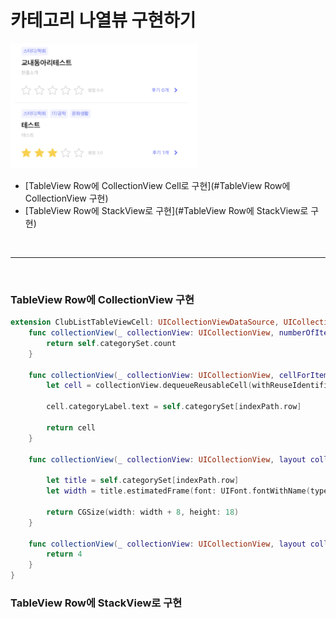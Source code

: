 # 카테고리 나열뷰 구현하기



<div>
<img src="./READMEIMG/category.png" width="300" height="200">
</div>



* [TableView Row에 CollectionView Cell로 구현](#TableView Row에 CollectionView 구현)
* [TableView Row에 StackView로 구현](#TableView Row에 StackView로 구현)

</br>

***

</br>

### TableView Row에 CollectionView 구현

``` swift
extension ClubListTableViewCell: UICollectionViewDataSource, UICollectionViewDelegateFlowLayout {
    func collectionView(_ collectionView: UICollectionView, numberOfItemsInSection section: Int) -> Int {
        return self.categorySet.count
    }
    
    func collectionView(_ collectionView: UICollectionView, cellForItemAt indexPath: IndexPath) -> UICollectionViewCell {
        let cell = collectionView.dequeueReusableCell(withReuseIdentifier: "ClubListCategoryCell", for: indexPath) as! ClubCategoryCollectionViewCell
        
        cell.categoryLabel.text = self.categorySet[indexPath.row]
        
        return cell
    }
    
    func collectionView(_ collectionView: UICollectionView, layout collectionViewLayout: UICollectionViewLayout, sizeForItemAt indexPath: IndexPath) -> CGSize {
        
        let title = self.categorySet[indexPath.row]
        let width = title.estimatedFrame(font: UIFont.fontWithName(type: .regular, size: 10)).width
        
        return CGSize(width: width + 8, height: 18)
    }
    
    func collectionView(_ collectionView: UICollectionView, layout collectionViewLayout: UICollectionViewLayout, minimumInteritemSpacingForSectionAt section: Int) -> CGFloat {
        return 4
    }
}
```



### TableView Row에 StackView로 구현

